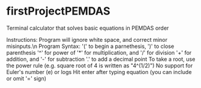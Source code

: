 # firstProjectPEMDAS
Terminal calculator that solves basic equations in PEMDAS order

Instructions: Program will ignore white space, and correct minor misinputs.\n
Program Syntax:
   '(' to begin a parnethesis, ')' to close parenthesis 
   '^' for power of
   '*' for multiplication, and '/' for division
   '+' for addition, and '-' for subtraction
   '.' to add a decimal point
   To take a root, use the power rule (e.g. square root of 4 is written as "4^(1/2)")
No support for Euler's number (e) or logs
Hit enter after typing equation (you can include or omit '=' sign)
